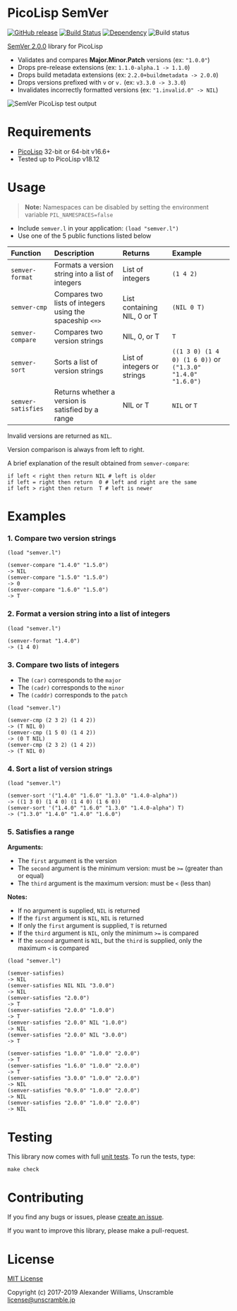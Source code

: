 # PicoLisp SemVer

[![GitHub release](https://img.shields.io/github/release/aw/picolisp-semver.svg)](https://github.com/aw/picolisp-semver) [![Build Status](https://travis-ci.org/aw/picolisp-semver.svg?branch=master)](https://travis-ci.org/aw/picolisp-semver) [![Dependency](https://img.shields.io/badge/[deps]&#32;picolisp--unit-v3.0.0-ff69b4.svg)](https://github.com/aw/picolisp-unit.git)  ![Build status](https://github.com/aw/picolisp-semver/workflows/CI/badge.svg?branch=master)

[SemVer 2.0.0](http://semver.org) library for PicoLisp

  * Validates and compares **Major.Minor.Patch** versions (ex: `"1.0.0"`)
  * Drops pre-release extensions (ex: `1.1.0-alpha.1 -> 1.1.0`)
  * Drops build metadata extensions (ex: `2.2.0+buildmetadata -> 2.0.0`)
  * Drops versions prefixed with `v` or `v.` (ex: `v3.3.0 -> 3.3.0`)
  * Invalidates incorrectly formatted versions (ex: `"1.invalid.0" -> NIL`)

![SemVer PicoLisp test output](https://cloud.githubusercontent.com/assets/153401/23364395/ceda769a-fcf6-11e6-9bf6-b7b0b8187f61.png)

# Requirements

  * [PicoLisp](http://picolisp.com) 32-bit or 64-bit v16.6+
  * Tested up to PicoLisp v18.12

# Usage

> **Note:** Namespaces can be disabled by setting the environment variable `PIL_NAMESPACES=false`

  * Include `semver.l` in your application: `(load "semver.l")`
  * Use one of the 5 public functions listed below

| Function | Description | Returns | Example |
| :---- | :---- | :---- | :---- |
| `semver-format` | Formats a version string into a list of integers | List of integers | `(1 4 2)` |
| `semver-cmp` | Compares two lists of integers using the spaceship `<=>` | List containing NIL, 0 or T | `(NIL 0 T)` |
| `semver-compare` | Compares two version strings | NIL, 0, or T | `T` |
| `semver-sort` | Sorts a list of version strings | List of integers or strings | `((1 3 0) (1 4 0) (1 6 0))` or `("1.3.0" "1.4.0" "1.6.0")` |
| `semver-satisfies` | Returns whether a version is satisfied by a range | NIL or T | `NIL` or `T` |

Invalid versions are returned as `NIL`.

Version comparison is always from left to right.

A brief explanation of the result obtained from `semver-compare`:

```
if left < right then return NIL # left is older
if left = right then return  0 # left and right are the same
if left > right then return  T # left is newer
```

# Examples

### 1. Compare two version strings

```
(load "semver.l")

(semver-compare "1.4.0" "1.5.0")
-> NIL
(semver-compare "1.5.0" "1.5.0")
-> 0
(semver-compare "1.6.0" "1.5.0")
-> T
```

### 2. Format a version string into a list of integers

```
(load "semver.l")

(semver-format "1.4.0")
-> (1 4 0)
```

### 3. Compare two lists of integers

  * The `(car)` corresponds to the `major`
  * The `(cadr)` corresponds to the `minor`
  * The `(caddr)` corresponds to the `patch`

```
(load "semver.l")

(semver-cmp (2 3 2) (1 4 2))
-> (T NIL 0)
(semver-cmp (1 5 0) (1 4 2))
-> (0 T NIL)
(semver-cmp (2 3 2) (1 4 2))
-> (T NIL 0)
```

### 4. Sort a list of version strings

```
(load "semver.l")

(semver-sort '("1.4.0" "1.6.0" "1.3.0" "1.4.0-alpha"))
-> ((1 3 0) (1 4 0) (1 4 0) (1 6 0))
(semver-sort '("1.4.0" "1.6.0" "1.3.0" "1.4.0-alpha") T)
-> ("1.3.0" "1.4.0" "1.4.0" "1.6.0")
```

### 5. Satisfies a range

**Arguments:**

  * The `first` argument is the version
  * The `second` argument is the minimum version: must be `>=` (greater than or equal)
  * The `third` argument is the maximum version: must be `<` (less than)

**Notes:**

  * If no argument is supplied, `NIL` is returned
  * If the `first` argument is `NIL`, `NIL` is returned
  * If only the `first` argument is supplied, `T` is returned
  * If the `third` argument is `NIL`, only the minimum `>=` is compared
  * If the `second` argument is `NIL`, but the `third` is supplied, only the maximum `<` is compared

```
(load "semver.l")

(semver-satisfies)
-> NIL
(semver-satisfies NIL NIL "3.0.0")
-> NIL
(semver-satisfies "2.0.0")
-> T
(semver-satisfies "2.0.0" "1.0.0")
-> T
(semver-satisfies "2.0.0" NIL "1.0.0")
-> NIL
(semver-satisfies "2.0.0" NIL "3.0.0")
-> T

(semver-satisfies "1.0.0" "1.0.0" "2.0.0")
-> T
(semver-satisfies "1.6.0" "1.0.0" "2.0.0")
-> T
(semver-satisfies "3.0.0" "1.0.0" "2.0.0")
-> NIL
(semver-satisfies "0.9.0" "1.0.0" "2.0.0")
-> NIL
(semver-satisfies "2.0.0" "1.0.0" "2.0.0")
-> NIL
```

# Testing

This library now comes with full [unit tests](https://github.com/aw/picolisp-unit). To run the tests, type:

    make check

# Contributing

If you find any bugs or issues, please [create an issue](https://github.com/aw/picolisp-semver/issues/new).

If you want to improve this library, please make a pull-request.

# License

[MIT License](LICENSE)

Copyright (c) 2017-2019 Alexander Williams, Unscramble <license@unscramble.jp>
